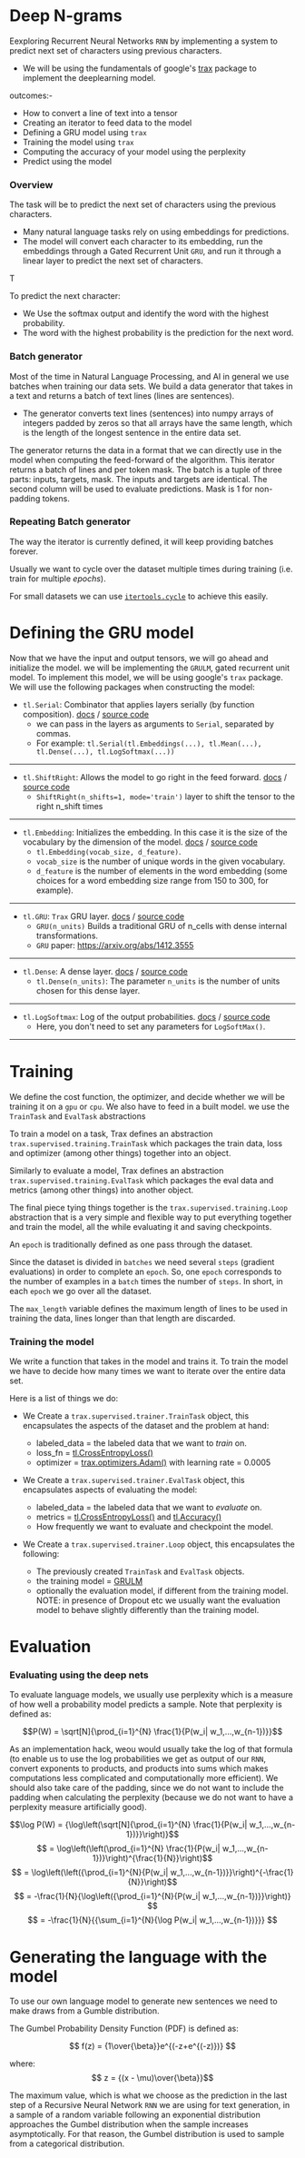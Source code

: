 # Deep N-grams

Eexploring Recurrent Neural Networks `RNN` by implementing a system to predict next set of characters using previous characters.
- We will be using the fundamentals of google's [trax](https://github.com/google/trax) package to implement the  deeplearning model. 

outcomes:-
- How to convert a line of text into a tensor
- Creating an iterator to feed data to the model
- Defining a GRU model using `trax`
- Training the model using `trax`
- Computing the accuracy of your model using the perplexity
- Predict using the model

### Overview

The task will be to predict the next set of characters using the previous characters. 

 - Many natural language tasks rely on using embeddings for predictions. 
- The model will convert each character to its embedding, run the embeddings through a Gated Recurrent Unit `GRU`, and run it through a linear layer to predict the next set of characters.


T

To predict the next character:
- We Use the softmax output and identify the word with the highest probability.
- The word with the highest probability is the prediction for the next word.

### Batch generator 

Most of the time in Natural Language Processing, and AI in general we use batches when training our data sets. We  build a data generator that takes in a text and returns a batch of text lines (lines are sentences).
- The generator converts text lines (sentences) into numpy arrays of integers padded by zeros so that all arrays have the same length, which is the length of the longest sentence in the entire data set.



The generator returns the data in a format that we can  directly use in the model when computing the feed-forward of the algorithm. This iterator returns a batch of lines and per token mask. The batch is a tuple of three parts: inputs, targets, mask. The inputs and targets are identical. The second column will be used to evaluate  predictions. Mask is 1 for non-padding tokens.

###  Repeating Batch generator 

The way the iterator is currently defined, it will keep providing batches forever.



Usually we want to cycle over the dataset multiple times during training (i.e. train for multiple *epochs*).

For small datasets we can use [`itertools.cycle`](https://docs.python.org/3.8/library/itertools.html#itertools.cycle) to achieve this easily.

#  Defining the GRU model

Now that we have the input and output tensors, we will go ahead and initialize the model. we will be implementing the `GRULM`, gated recurrent unit model. To implement this model, we will be using google's `trax` package. 
We will use the following packages when constructing the model: 


- `tl.Serial`: Combinator that applies layers serially (by function composition). [docs](https://trax-ml.readthedocs.io/en/latest/trax.layers.html#trax.layers.combinators.Serial) / [source code](https://github.com/google/trax/blob/e65d51fe584b10c0fa0fccadc1e70b6330aac67e/trax/layers/combinators.py#L26)
    - we can pass in the layers as arguments to `Serial`, separated by commas. 
    - For example: `tl.Serial(tl.Embeddings(...), tl.Mean(...), tl.Dense(...), tl.LogSoftmax(...))`

___

- `tl.ShiftRight`: Allows the model to go right in the feed forward. [docs](https://trax-ml.readthedocs.io/en/latest/trax.layers.html#trax.layers.attention.ShiftRight) / [source code](https://github.com/google/trax/blob/e65d51fe584b10c0fa0fccadc1e70b6330aac67e/trax/layers/attention.py#L560)
    - `ShiftRight(n_shifts=1, mode='train')` layer to shift the tensor to the right n_shift times
    
___

- `tl.Embedding`: Initializes the embedding. In this case it is the size of the vocabulary by the dimension of the model. [docs](https://trax-ml.readthedocs.io/en/latest/trax.layers.html#trax.layers.core.Embedding) / [source code](https://github.com/google/trax/blob/e65d51fe584b10c0fa0fccadc1e70b6330aac67e/trax/layers/core.py#L130) 
    - `tl.Embedding(vocab_size, d_feature)`.
    - `vocab_size` is the number of unique words in the given vocabulary.
    - `d_feature` is the number of elements in the word embedding (some choices for a word embedding size range from 150 to 300, for example).
___

- `tl.GRU`: `Trax` GRU layer. [docs](https://trax-ml.readthedocs.io/en/latest/trax.layers.html#trax.layers.rnn.GRU) / [source code](https://github.com/google/trax/blob/e65d51fe584b10c0fa0fccadc1e70b6330aac67e/trax/layers/rnn.py#L154)
    - `GRU(n_units)` Builds a traditional GRU of n_cells with dense internal transformations.
    - `GRU` paper: https://arxiv.org/abs/1412.3555
___

- `tl.Dense`: A dense layer. [docs](https://trax-ml.readthedocs.io/en/latest/trax.layers.html#trax.layers.core.Dense) / [source code](https://github.com/google/trax/blob/e65d51fe584b10c0fa0fccadc1e70b6330aac67e/trax/layers/core.py#L34)
    - `tl.Dense(n_units)`: The parameter `n_units` is the number of units chosen for this dense layer.
___

- `tl.LogSoftmax`: Log of the output probabilities. [docs](https://trax-ml.readthedocs.io/en/latest/trax.layers.html#trax.layers.core.LogSoftmax) / [source code](https://github.com/google/trax/blob/e65d51fe584b10c0fa0fccadc1e70b6330aac67e/trax/layers/core.py#L644)
    - Here, you don't need to set any parameters for `LogSoftMax()`.
___
#  Training

We define the cost function, the optimizer, and decide whether we will be training it on a `gpu` or `cpu`. We also have to feed in a built model. we use the `TrainTask` and `EvalTask` abstractions 

To train a model on a task, Trax defines an abstraction `trax.supervised.training.TrainTask` which packages the train data, loss and optimizer (among other things) together into an object.

Similarly to evaluate a model, Trax defines an abstraction `trax.supervised.training.EvalTask` which packages the eval data and metrics (among other things) into another object.

The final piece tying things together is the `trax.supervised.training.Loop` abstraction that is a very simple and flexible way to put everything together and train the model, all the while evaluating it and saving checkpoints.

An `epoch` is traditionally defined as one pass through the dataset.

Since the dataset is divided in `batches` we need several `steps` (gradient evaluations) in order to complete an `epoch`. So, one `epoch` corresponds to the number of examples in a `batch` times the number of `steps`. In short, in each `epoch` we go over all the dataset. 

The `max_length` variable defines the maximum length of lines to be used in training the data, lines longer than that length are discarded. 


###  Training the model

We write a function that takes in the model and trains it. To train the model we have to decide how many times we want to iterate over the entire data set. 

 Here is a list of things we do:

- We Create a `trax.supervised.trainer.TrainTask` object, this encapsulates the aspects of the dataset and the problem at hand:
    - labeled_data = the labeled data that we want to *train* on.
    - loss_fn = [tl.CrossEntropyLoss()](https://trax-ml.readthedocs.io/en/latest/trax.layers.html?highlight=CrossEntropyLoss#trax.layers.metrics.CrossEntropyLoss)
    - optimizer = [trax.optimizers.Adam()](https://trax-ml.readthedocs.io/en/latest/trax.optimizers.html?highlight=Adam#trax.optimizers.adam.Adam) with learning rate = 0.0005

- We Create a `trax.supervised.trainer.EvalTask` object, this encapsulates aspects of evaluating the model:
    - labeled_data = the labeled data that we want to *evaluate* on.
    - metrics = [tl.CrossEntropyLoss()](https://trax-ml.readthedocs.io/en/latest/trax.layers.html#trax.layers.metrics.CrossEntropyLoss) and [tl.Accuracy()](https://trax-ml.readthedocs.io/en/latest/trax.layers.html#trax.layers.metrics.Accuracy)
    - How frequently we want to evaluate and checkpoint the model.

- We Create a `trax.supervised.trainer.Loop` object, this encapsulates the following:
    - The previously created `TrainTask` and `EvalTask` objects.
    - the training model = [GRULM](#ex03)
    - optionally the evaluation model, if different from the training model. NOTE: in presence of Dropout etc we usually want the evaluation model to behave slightly differently than the training model.

# Evaluation  

### Evaluating using the deep nets

 To evaluate language models, we usually use perplexity which is a measure of how well a probability model predicts a sample. Note that perplexity is defined as: 

$$P(W) = \sqrt[N]{\prod_{i=1}^{N} \frac{1}{P(w_i| w_1,...,w_{n-1})}}$$

As an implementation hack, weou would usually take the log of that formula (to enable us to use the log probabilities we get as output of our `RNN`, convert exponents to products, and products into sums which makes computations less complicated and computationally more efficient). We should also take care of the padding, since we do not want to include the padding when calculating the perplexity (because we do not want to have a perplexity measure artificially good).


$$\log P(W) = {\log\left(\sqrt[N]{\prod_{i=1}^{N} \frac{1}{P(w_i| w_1,...,w_{n-1})}}\right)}$$$$ = \log\left(\left(\prod_{i=1}^{N} \frac{1}{P(w_i| w_1,...,w_{n-1})}\right)^{\frac{1}{N}}\right)$$
$$ = \log\left(\left({\prod_{i=1}^{N}{P(w_i| w_1,...,w_{n-1})}}\right)^{-\frac{1}{N}}\right)$$$$ = -\frac{1}{N}{\log\left({\prod_{i=1}^{N}{P(w_i| w_1,...,w_{n-1})}}\right)} $$$$ = -\frac{1}{N}{{\sum_{i=1}^{N}{\log P(w_i| w_1,...,w_{n-1})}}} $$

# Generating the language with the model

To use our own language model to generate new sentences  we need to make draws from a Gumble distribution.

The Gumbel Probability Density Function (PDF) is defined as: 

$$ f(z) = {1\over{\beta}}e^{(-z+e^{(-z)})} $$

where: $$ z = {(x - \mu)\over{\beta}}$$

The maximum value, which is what we choose as the prediction in the last step of a Recursive Neural Network `RNN` we are using for text generation, in a sample of a random variable following an exponential distribution approaches the Gumbel distribution when the sample increases asymptotically. For that reason, the Gumbel distribution is used to sample from a categorical distribution.
